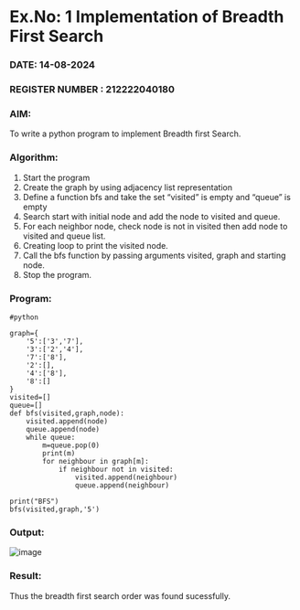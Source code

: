 # Ex.No: 1  Implementation of Breadth First Search 
### DATE: 14-08-2024                                                                        
### REGISTER NUMBER : 212222040180
### AIM: 
To write a python program to implement Breadth first Search. 
### Algorithm:
1. Start the program
2. Create the graph by using adjacency list representation
3. Define a function bfs and take the set “visited” is empty and “queue” is empty
4. Search start with initial node and add the node to visited and queue.
5. For each neighbor node, check node is not in visited then add node to visited and queue list.
6.  Creating loop to print the visited node.
7.   Call the bfs function by passing arguments visited, graph and starting node.
8.   Stop the program.
### Program:
```
#python

graph={
    '5':['3','7'],
    '3':['2','4'],
    '7':['8'],
    '2':[],
    '4':['8'],
    '8':[]
}
visited=[]
queue=[]
def bfs(visited,graph,node):
    visited.append(node)
    queue.append(node)
    while queue:
        m=queue.pop(0)
        print(m)
        for neighbour in graph[m]:
            if neighbour not in visited:
                visited.append(neighbour)
                queue.append(neighbour)

print("BFS")
bfs(visited,graph,'5')
```









### Output:
![image](https://github.com/user-attachments/assets/56f33e08-1dc2-4680-8ac3-602542fb7575)



### Result:
Thus the breadth first search order was found sucessfully.
